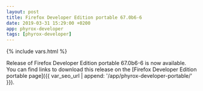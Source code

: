 ```yaml
---
layout: post
title: Firefox Developer Edition portable 67.0b6-6
date: 2019-03-31 15:29:00 +0200
app: phyrox-developer
tags: [phyrox-developer]
---
```

{% include vars.html %}

Release of Firefox Developer Edition portable 67.0b6-6 is now available.<br />
You can find links to download this release on the [Firefox Developer Edition portable page]({{ var_seo_url | append: '/app/phyrox-developer-portable/' }}).
